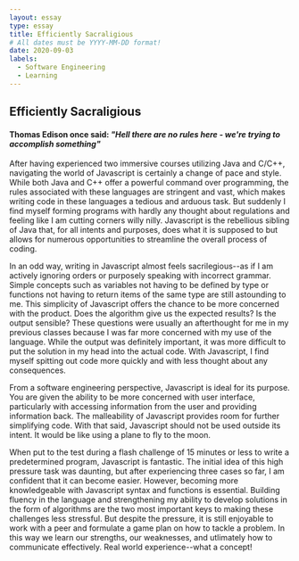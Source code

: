 ```yaml
---
layout: essay
type: essay
title: Efficiently Sacraligious
# All dates must be YYYY-MM-DD format!
date: 2020-09-03
labels:
  - Software Engineering
  - Learning
---
```

<h2>Efficiently Sacraligious</h2>

<h4> Thomas Edison once said: <i> "Hell there are no rules here - we're trying to accomplish something" </i> </h4>

After having experienced two immersive courses utilizing Java and C/C++, navigating the world of Javascript is certainly a change of pace and style. While both Java and C++ offer a powerful command over programming, the rules associated with these languages are stringent and vast, which makes writing code in these languages a tedious and arduous task. But suddenly I find myself forming programs with hardly any thought about regulations and feeling like I am cutting corners willy nilly. Javascript is the rebellious sibling of Java that, for all intents and purposes, does what it is supposed to but allows for numerous opportunities to streamline the overall process of coding.

In an odd way, writing in Javascript almost feels sacrilegious--as if I am actively ignoring orders or purposely speaking with incorrect grammar. Simple concepts such as variables not having to be defined by type or functions not having to return items of the same type are still astounding to me. This simplicity of Javascript offers the chance to be more concerned with the product. Does the algorithm give us the expected results? Is the output sensible? These questions were usually an afterthought for me in my previous classes because I was far more concerned with my use of the language. While the output was definitely important, it was more difficult to put the solution in my head into the actual code. With Javascript, I find myself spitting out code more quickly and with less thought about any consequences.

From a software engineering perspective, Javascript is ideal for its purpose. You are given the ability to be more concerned with user interface, particularly with accessing information from the user and providing information back. The malleability of Javascript provides room for further simplifying code. With that said, Javascript should not be used outside its intent. It would be like using a plane to fly to the moon. 

When put to the test during a flash challenge of 15 minutes or less to write a predetermined program, Javascript is fantastic. The initial idea of this high pressure task was daunting, but after experiencing three cases so far, I am confident that it can become easier. However, becoming more knowledgeable with Javascript syntax and functions is essential. Building fluency in the language and strengthening my ability to develop solutions in the form of algorithms are the two most important keys to making these challenges less stressful. But despite the pressure, it is still enjoyable to work with a peer and formulate a game plan on how to tackle a problem. In this way we learn our strengths, our weaknesses, and utlimately how to communicate effectively. Real world experience--what a concept!


